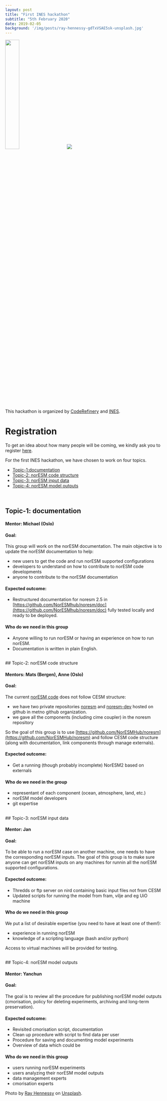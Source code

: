 ```yaml
---
layout: post
title: "First INES hackathon"
subtitle: "5th February 2020"
date: 2019-02-05
background: '/img/posts/ray-hennessy-gdTxVSAE5sk-unsplash.jpg'
---
```


<img src="https://coderefinery.org/assets/img/logos/coderefinery.png" width="30%"> &nbsp;&nbsp;&nbsp;&nbsp;&nbsp;&nbsp;&nbsp;&nbsp;&nbsp;&nbsp;&nbsp;<img src="https://www.mn.uio.no/geo/english/research/projects/ines/bilder/ines-250px.jpg">

This hackathon is organized by [CodeRefinery](https://coderefinery.org/) and [INES](https://www.norceresearch.no/prosjekter/infrastructure-for-norwegian-earth-system-modelling-ines).

# Registration

To get an idea about how many people will be coming, we kindly ask you to register [here](https://docs.google.com/forms/d/e/1FAIpQLSfXqBkzOGWvK6kuLUlDMJ2viFBCwEUSfOWjpyXHohSL8ncnsA/viewform).

For the first INES hackathon, we have chosen to work on four topics.

<ul>
<li><a href="#topic-1">Topic-1:documentation</a></li>
<li><a href="#topic-2">Topic-2: norESM code structure</a></li>
<li><a href="#topic-3">Topic-3: norESM input data</a></li>
<li><a href="#topic-4">Topic-4: norESM model outputs</a></li>
</ul>

<br>

<h2 id="topic-1"></h2>

## Topic-1: documentation

#### Mentor: Michael (Oslo)

#### Goal:

This group will work on the norESM documentation. The main objective is to update the norESM documentation to help:

- new users to get the code and run norESM supported configurations
- developers to understand on how to contribute to norESM code developments
- anyone to contribute to the norESM documentation
	
#### Expected outcome:

- Restructured documentation for noresm 2.5 in [https://github.com/NorESMhub/noresm/doc](https://github.com/NorESMhub/noresm/doc) fully tested locally and ready to be deployed.

#### Who do we need in this group

- Anyone willing to run norESM or having an experience on how to run norESM.
- Documentation is written in plain English.

<h2 id="topic-2"></h2>
## Topic-2: norESM code structure

#### Mentors: Mats (Bergen), Anne (Oslo)

#### Goal:

The current [norESM code](https://github.com/metno/noresm-dev) does not follow CESM structure:
- we have two private repositories [noresm](https://github.com/metno/noresm) and [noresm-dev](https://github.com/metno/noresm-dev) hosted on github in metno github organization.
- we gave all the components (including cime coupler) in the noresm repository

So the goal of this group is to use [https://github.com/NorESMHub/noresm](https://github.com/NorESMHub/noresm) and follow CESM code structure (along with documentation, link components through manage externals).

#### Expected outcome:

- Get a running (though probably incomplete) NorESM2 based on externals

#### Who do we need in the group

- representant of each component (ocean, atmosphere, land, etc.)
- norESM model developers
- git expertise

<h2 id="topic-3"></h2>
## Topic-3: norESM input data

#### Mentor: Jan

#### Goal:

To be able to run a norESM case on another machine, one needs to have the corresponding norESM inputs. The goal of this group is to make sure anyone can get norESM inputs on any machines for runnin all the norESM supported configurations.

#### Expected outcome:

- Thredds or ftp server on nird containing basic input files not from CESM
- Updated scripts for running the model from fram, vilje and eg UiO machine

#### Who do we need in this group

We put a list of desirable expertise (you need to have at least one of them!):

- experience in running norESM
- knowledge of a scripting language (bash and/or python)

Access to virtual machines will be provided for testing.

<h2 id="topic-4"></h2>
## Topic-4: norESM model outputs

#### Mentor: Yanchun

#### Goal:

The goal is to review all the procedure for publishing norESM model outputs (cmorisation, policy for deleting experiments, archiving and long-term preservation).


#### Expected outcome:

- Revisited cmorisation script, documentation
- Clean up procedure with script to find data per user
- Procedure for saving and documenting model experiments
- Overview of data which could be 

#### Who do we need in this group

- users running norESM experiments
- users analyzing their norESM model outputs
- data management experts
- cmorisation experts

<p>Photo by <a href="https://unsplash.com/@rayhennessy">Ray Hennessy</a> on <a href="https://unsplash.com/">Unsplash</a>.</p>
